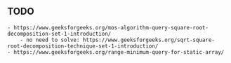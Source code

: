 ## TODO
	- https://www.geeksforgeeks.org/mos-algorithm-query-square-root-decomposition-set-1-introduction/
		- no need to solve: https://www.geeksforgeeks.org/sqrt-square-root-decomposition-technique-set-1-introduction/
	- https://www.geeksforgeeks.org/range-minimum-query-for-static-array/
